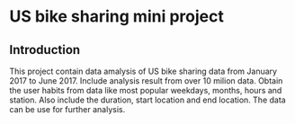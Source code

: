 # US bike sharing mini project

## Introduction

This project contain data amalysis of US bike sharing data from January 2017 to June 2017. Include analysis result from over 10 milion data. Obtain the user habits from data like most popular weekdays, months, hours and station. Also include the duration, start location and end location. The data can be use for further analysis.
